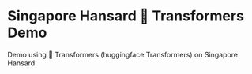 # Singapore Hansard 🤗 Transformers Demo
Demo using 🤗 Transformers (huggingface Transformers) on Singapore Hansard
